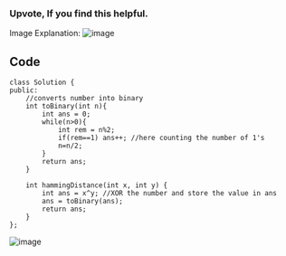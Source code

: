 ### Upvote, If you find this helpful.

Image Explanation:
![image](https://assets.leetcode.com/users/images/ddcdd639-f1ea-43a2-913b-e2e3e6142f26_1645356980.6267571.jpeg)


## Code
```
class Solution {
public:
    //converts number into binary
    int toBinary(int n){
        int ans = 0; 
        while(n>0){
            int rem = n%2;
            if(rem==1) ans++; //here counting the number of 1's
            n=n/2;
        }
        return ans;
    }
    
    int hammingDistance(int x, int y) {
        int ans = x^y; //XOR the number and store the value in ans
        ans = toBinary(ans);
        return ans;
    }
};
```

![image](https://assets.leetcode.com/users/images/25239e79-d31e-466f-ae27-ef4a5b047e21_1645357016.1705897.png)
